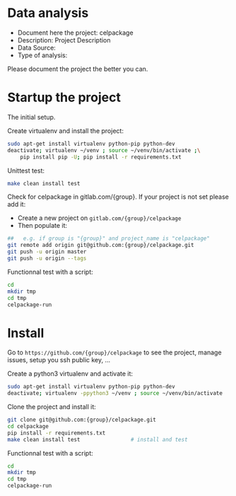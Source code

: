 # Data analysis
- Document here the project: celpackage
- Description: Project Description
- Data Source:
- Type of analysis:

Please document the project the better you can.

# Startup the project

The initial setup.

Create virtualenv and install the project:
```bash
sudo apt-get install virtualenv python-pip python-dev
deactivate; virtualenv ~/venv ; source ~/venv/bin/activate ;\
    pip install pip -U; pip install -r requirements.txt
```

Unittest test:
```bash
make clean install test
```

Check for celpackage in gitlab.com/{group}.
If your project is not set please add it:

- Create a new project on `gitlab.com/{group}/celpackage`
- Then populate it:

```bash
##   e.g. if group is "{group}" and project_name is "celpackage"
git remote add origin git@github.com:{group}/celpackage.git
git push -u origin master
git push -u origin --tags
```

Functionnal test with a script:

```bash
cd
mkdir tmp
cd tmp
celpackage-run
```

# Install

Go to `https://github.com/{group}/celpackage` to see the project, manage issues,
setup you ssh public key, ...

Create a python3 virtualenv and activate it:

```bash
sudo apt-get install virtualenv python-pip python-dev
deactivate; virtualenv -ppython3 ~/venv ; source ~/venv/bin/activate
```

Clone the project and install it:

```bash
git clone git@github.com:{group}/celpackage.git
cd celpackage
pip install -r requirements.txt
make clean install test                # install and test
```
Functionnal test with a script:

```bash
cd
mkdir tmp
cd tmp
celpackage-run
```
